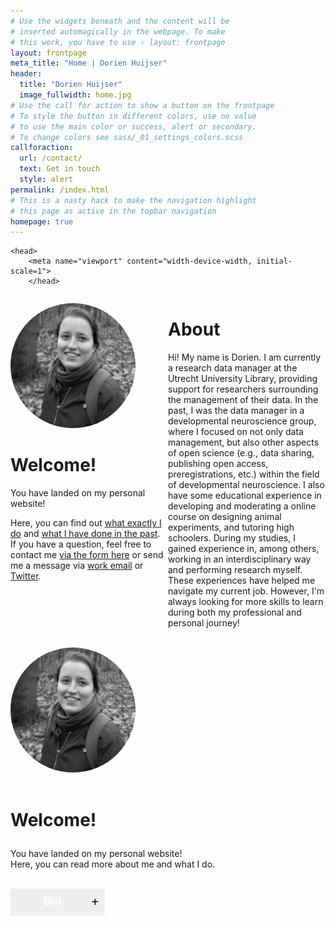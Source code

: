 ```yaml
---
# Use the widgets beneath and the content will be
# inserted automagically in the webpage. To make
# this work, you have to use › layout: frontpage
layout: frontpage
meta_title: "Home | Dorien Huijser"
header:
  title: "Dorien Huijser"
  image_fullwidth: home.jpg
# Use the call for action to show a button on the frontpage
# To style the button in different colors, use no value
# to use the main color or success, alert or secondary.
# To change colors see sass/_01_settings_colors.scss
callforaction:
  url: /contact/
  text: Get in touch
  style: alert
permalink: /index.html
# This is a nasty hack to make the navigation highlight
# this page as active in the topbar navigation
homepage: true
---
```


<html>

    <head>
        <meta name="viewport" content="width-device-width, initial-scale=1">
        </head>

<style>
    /* Columns on a page */
    .container {
  position: relative;
  text-align: left;
}
.bottom-left {
  position: absolute;
  bottom: 8px;
  left: 16px;
}
.centered {
  position: absolute;
  top: 50%;
  left: 50%;
  transform: translate(-50%, -50%);
}

.column {
 float: left;
 width: 50%;
}

/* Clear floats after the columns */
.row:after {
 content: "";
 display: table;
 clear: both;
}

/* Code to create collapsible */

.collapsible {
  background-color: $ci-1;
  color: white;
  cursor: pointer;
  padding: 10px;
  width: 30%;
  border: none;
  text-align: center;
  outline: none;
  font-size: large;
}

.active, .collapsible:hover {
  background-color: $ci-2;
}

.content {
  padding: 0 18px;
  display: none;
  overflow: hidden;
  background-color: #fff;
  text-align: left;
}

.collapsible:after {
  content: '\002B'; /* Unicode character for "plus" sign (+) */
  font-size: 20px;
  color: black;
  float: right;
  margin-left: 5px;
}

.collapsible:active:after {
  content: "\2212"; /* Unicode character for "minus" sign (-) */
}

</style>

<body>
  <div class="row">
    <div class="column">
      <p>
          <div><figure style="border:0px #cccccc solid; padding:0px; margin:auto;text-align:left">
            <img src="../../images/nov2020_squarebw.jpg" alt="Profile picture" style="width:200px;border-radius:80%;"></figure>
          </div>
          <h1>Welcome!</h1>
          <p>
            You have landed on my personal website!
          </p>
          <p>
            Here, you can find out <a href="../what-i-do" target="_blank">what exactly I do</a> and  
          <a href="../cv" target = "_blank">what I have done in the past</a>. 
          If you have a question, feel free to contact me <a href="../contact" target = "_blank">via the form here</a> 
          or send me a message via <a href="https://www.uu.nl/staff/DCHuijser" target = "_blank">work email</a> or
          <a href="https://twitter.com/DorienHuijser" target = "_blank">Twitter</a>. 
          </p>
      </p>
    </div>
    <div class="column">
      <p>
        <h1>About</h1>
        <p>
          Hi! My name is Dorien. I am currently a research data manager at the Utrecht University Library, providing support for researchers
          surrounding the management of their data. In the past, I was the data manager in a developmental neuroscience group, where I focused
          on not only data management, but also other aspects of open science (e.g., data sharing, publishing open access, preregistrations, etc.)
          within the field of developmental neuroscience. I also have some educational experience in developing and moderating a online course 
          on designing animal experiments, and tutoring high schoolers. During my studies, I gained
          experience in, among others, working in an interdisciplinary way and performing research myself. These experiences have helped me
          navigate my current job. However, I'm always looking for more skills to learn during both my professional and personal journey!
        </p>
      </p>
    </div>
  </div>



<!-- CONTENT-->
<br>
<div><figure style="border:0px #cccccc solid; padding:0px; margin:auto;text-align:left"><img src="../../images/nov2020_squarebw.jpg" alt="Profile picture" style="width:200px;border-radius:80%;"></figure></div>
<br>
<h1><p style="text-align:left;">Welcome!</p></h1>
<p style="text-align:left;">You have landed on my personal website! <br> Here, you can read more about me and what I do. </p>
<br>

<div style="text-align:left"><button type="button" class="collapsible"><b>Bio</b></button>

<div class="content">
<div class="row">
    <div class="column">
<p><div class="container">
  <img src="../../images/las2.jpg" style="zoom:100%;" >
  <div class="bottom-left"><h3 style="color:white">Studies</h3></div>
</div>
<p  style="text-align:left">I started my career at Utrecht University in the bachelor <a href="https://www.uu.nl/bachelors/liberal-arts-and-sciences">Liberal Arts and Sciences</a>. Here, I learned about the importance of <b>interdisciplinary cooperation</b> as a way to solve society's larger issues. Additionally, I dove into <b>Cognitive and neurobiological psychology</b> (major) and <b>Language development</b> (minor).</p></p>
    <p>In my master <a href="https://www.uu.nl/masters/en/neuroscience-and-cognition">Neuroscience and Cognition</a>, I conducted two <b>research projects</b> in both cognitive (9 months) and developmental psychology (6 months). Additionally, I completed a minor in <b>science education and communication</b>, where I gained skills in communicating science to different audiences.</p></div>
    <div class="column"><p><div class="container">
  <img src="../../images/work.jpg" style="zoom:100%">
  <div class="bottom-left"><h3 style="color:white">Work</h3></div>
</div>
<p>After my master's, I started as educational content creator and e-moderator at UMC Utrecht, and as a data manager at the Brain and Development Research Center. In these positions, I was able to combine promoting good research practices with creating educational scientific content for a PhD audience. Later, I continued my job as a data manager at the same developmental neuroscience group at Erasmus University Rotterdam and Leiden University.</p></p>
<p>Currently, I work as a data steward at the Utrecht University Library. In this position, I help researchers with their research data management questions and issues. Check out the <a href="../what-i-do">What I do page</a> for more info.</p></div></div>
</div></div>

<script>
/* script for creating a collapsible element */
    var coll = document.getElementsByClassName("collapsible");
var i;
for (i = 0; i < coll.length; i++) {
  coll[i].addEventListener("click", function() {
    this.classList.toggle("active");
    var content = this.nextElementSibling;
    if (content.style.display === "block") {
      content.style.display = "none";
    } else {
      content.style.display = "block";
    }
  });
}
</script>

</body>

</html>
